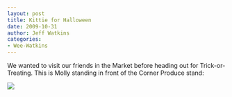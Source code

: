```yaml
---
layout: post
title: Kittie for Halloween
date: 2009-10-31
author: Jeff Watkins
categories:
- Wee-Watkins
---
```


We wanted to visit our friends in the Market before heading out for Trick-or-Treating. This is Molly standing in front of the Corner Produce stand:

<div class="figure"><a href="http://www.flickr.com/photos/jeffwatkins/5992859058/" title="IMG_0309 by jeffwatkins, on Flickr"><img src="http://farm7.static.flickr.com/6030/5992859058_fffca2971e.jpg"></a></div>